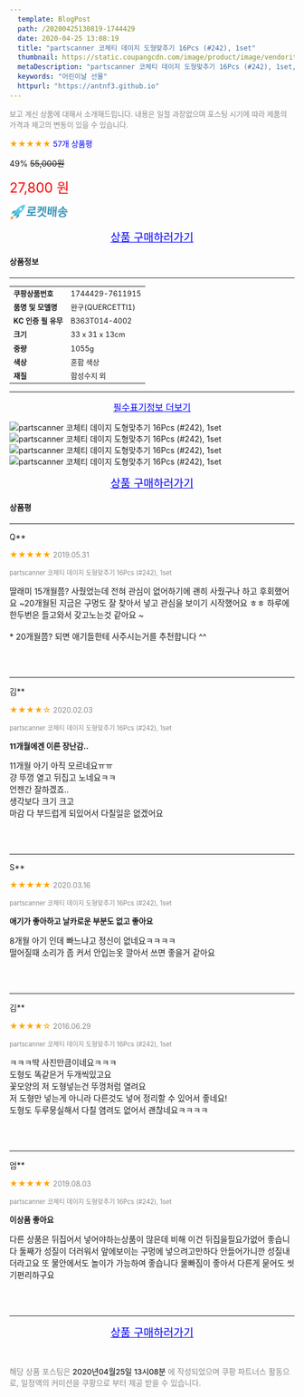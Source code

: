 ```yaml
---
  template: BlogPost
  path: /20200425130819-1744429
  date: 2020-04-25 13:08:19
  title: "partscanner 코체티 데이지 도형맞추기 16Pcs (#242), 1set"
  thumbnail: https://static.coupangcdn.com/image/product/image/vendoritem/2016/01/21/3010275490/386f8b7f-4d53-4a95-8f09-7f7faf41f6d1.jpg
  metaDescription: "partscanner 코체티 데이지 도형맞추기 16Pcs (#242), 1set,어린이날 선물"
  keywords: "어린이날 선물"
  httpurl: "https://antnf3.github.io"
---
```

  
<span style="color: #888;font-size:0.8rem">보고 계신 상품에 대해서 소개해드립니다.
내용은 일절 과장없으며 포스팅 시기에 따라 제품의 가격과 재고의 변동이 있을 수 있습니다.</span>
  
<span style="color: orange;">★★★★★</span> <span style="color: blue;font-size: 0.85rem;">57개 상품평</span>

<span style="font-size: 0.9rem">49%</span> <span style="font-size: 0.9rem">~~55,000원~~</span>

<span style="color: red;font-size: 1.5rem;">27,800 원</span>

![로켓배송](/assets/rocket_logo.png)

<p align="center"><a href="http://me2.do/51gdT8Ay" style="font-size: 1.2rem; color: blue;">상품 구매하러가기</a></p>

#### 상품정보

---

|                  |                       |
| ---------------- | --------------------- |
| **<span style="font-size:0.8rem;">쿠팡상품번호</span>** | <span style="font-size:0.8rem;">1744429-7611915</span> |
| **<span style="font-size:0.8rem;">품명 및 모델명</span>**    | <span style="font-size:0.8rem;">완구(QUERCETTI1)</span>        |
| **<span style="font-size:0.8rem;">KC 인증 필 유무</span>**    | <span style="font-size:0.8rem;">B363T014-4002</span>        |
| **<span style="font-size:0.8rem;">크기</span>**    | <span style="font-size:0.8rem;">33 x 31 x 13cm</span>        |
| **<span style="font-size:0.8rem;">중량</span>**    | <span style="font-size:0.8rem;">1055g</span>        |
| **<span style="font-size:0.8rem;">색상</span>**    | <span style="font-size:0.8rem;">혼합 색상</span>        |
| **<span style="font-size:0.8rem;">재질</span>**    | <span style="font-size:0.8rem;">합성수지 외</span>        |








---

<p align="center"><a href="http://me2.do/51gdT8Ay" style="font-size: 1rem; color: blue;">필수표기정보 더보기</a></p>

![partscanner 코체티 데이지 도형맞추기 16Pcs (#242), 1set](http://thumbnail9.coupangcdn.com/thumbnails/remote/q89/image/product/content/vendorItem/2016/01/22/7611915/66db0859-b1c2-456b-8dfa-26bbf941dec6.jpg)
![partscanner 코체티 데이지 도형맞추기 16Pcs (#242), 1set](http://thumbnail10.coupangcdn.com/thumbnails/remote/q89/image/product/content/vendorItem/2016/01/21/3010275490/06fedd3f-a1a5-4a8c-8620-f59b8f8d1470.jpg)
![partscanner 코체티 데이지 도형맞추기 16Pcs (#242), 1set](http://thumbnail10.coupangcdn.com/thumbnails/remote/q89/image/product/content/vendorItem/2016/01/21/3010275490/45408734-ff21-43fb-babd-29d95c36b1ad.jpg)
![partscanner 코체티 데이지 도형맞추기 16Pcs (#242), 1set](http://thumbnail7.coupangcdn.com/thumbnails/remote/q89/image/product/content/vendorItem/2016/01/22/7611915/f0d20e59-5aa0-4977-a3cc-dcedadf70d6f.jpg)

<p align="center"><a href="http://me2.do/51gdT8Ay" style="font-size: 1.2rem; color: blue;">상품 구매하러가기</a></p>

#### 상품평
  
---
  
Q**
    
<span style="color: orange;">★★★★★</span> <span style="font-size:0.8rem;color: #888;">2019.05.31</span>
    
<span style="color: #888;font-size:0.7rem">partscanner 코체티 데이지 도형맞추기 16Pcs (#242), 1set</span>
    

    
<span style="font-size: 0.9rem;">딸래미 15개월쯤? 사줬었는데 전혀 관심이 없어하기에 괜히 사줬구나 하고 후회했어요 ~20개월된 지금은 구멍도 잘 찾아서 넣고 관심을 보이기 시작했어요 ㅎㅎ 하루에 한두번은 들고와서 갖고노는것 같아요 ~<br/><br/>* 20개월쯤? 되면 애기들한테 사주시는거를 추천합니다 ^^</span>
    
<br>
<br>

---
  
김**
    
<span style="color: orange;">★★★★☆</span> <span style="font-size:0.8rem;color: #888;">2020.02.03</span>
    
<span style="color: #888;font-size:0.7rem">partscanner 코체티 데이지 도형맞추기 16Pcs (#242), 1set</span>
    
<span style="font-size:0.85rem">**11개월에겐 이른 장난감..**</span>
    
<span style="font-size: 0.9rem;">11개월 아기 아직 모르네요ㅠㅠ<br/>걍 뚜껑 열고 뒤집고 노네요ㅋㅋ<br/>언젠간 잘하겠죠..<br/>생각보다 크기 크고<br/>마감 다 부드럽게 되있어서 다칠일운 없겠어요</span>
    
<br>
<br>

---
  
S**
    
<span style="color: orange;">★★★★★</span> <span style="font-size:0.8rem;color: #888;">2020.03.16</span>
    
<span style="color: #888;font-size:0.7rem">partscanner 코체티 데이지 도형맞추기 16Pcs (#242), 1set</span>
    
<span style="font-size:0.85rem">**애기가 좋아하고 날카로운 부분도 없고 좋아요**</span>
    
<span style="font-size: 0.9rem;">8개월 아기 인데 빠느냐고 정신이 없네요ㅋㅋㅋㅋ<br/>떨어질때 소리가 좀 커서 안입는옷 깔아서 쓰면 좋을거 같아요</span>
    
<br>
<br>

---
  
김**
    
<span style="color: orange;">★★★★☆</span> <span style="font-size:0.8rem;color: #888;">2016.06.29</span>
    
<span style="color: #888;font-size:0.7rem">partscanner 코체티 데이지 도형맞추기 16Pcs (#242), 1set</span>
    

    
<span style="font-size: 0.9rem;">ㅋㅋㅋ딱 사진만큼이네요ㅋㅋㅋ<br/>도형도 똑같은거 두개씩있고요<br/>꽃모양의 저 도형넣는건 뚜껑처럼 열려요<br/>저 도형만 넣는게 아니라 다른것도 넣어 정리할 수 있어서 좋네요!<br/>도형도 두루뭉실해서 다칠 염려도 없어서 괜찮네요ㅋㅋㅋㅋ</span>
    
<br>
<br>

---
  
엄**
    
<span style="color: orange;">★★★★★</span> <span style="font-size:0.8rem;color: #888;">2019.08.03</span>
    
<span style="color: #888;font-size:0.7rem">partscanner 코체티 데이지 도형맞추기 16Pcs (#242), 1set</span>
    
<span style="font-size:0.85rem">**이상품 좋아요**</span>
    
<span style="font-size: 0.9rem;">다른 상품은 뒤집어서 넣어야하는상품이 많은데 비해 이건 뒤집을필요가없어 좋습니다 둘째가 성질이 더러워서 앞에보이는 구멍에 넣으려고만하다 안들어가니깐 성질내더라고요 또 물안에서도 놀이가 가능하여 좋습니다 물빠짐이 좋아서 다른게 묻어도 씻기편리하구요</span>
    
<br>
<br>


  
---
  
<p align="center"><a href="http://me2.do/51gdT8Ay" style="font-size: 1.2rem; color: blue;">상품 구매하러가기</a></p>
  
<br>
  
<span style="font-size: 0.85rem; color: #888;">해당 상품 포스팅은 <span style="color: #000;"> 2020년04월25일 13시08분 </span> 에 작성되었으며 쿠팡 파트너스 활동으로, 일정액의 커미션을 쿠팡으로 부터 제공 받을 수 있습니다.</span>